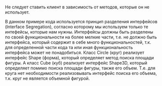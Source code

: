 Не следует ставить клиент в зависимость от методов, которые он не использует.


В данном примере кода используется принцип разделения интерфейсов (Interface
Segregation), согласно которому мы используем только те интефейсы, которые нам
нужны. Интерфейсы должны быть разделены по своей функциональности на более
мелкие части, т.е. не должно быть интерфейса, который содержит в себе много
функциональностей, т.к. для определенной части кода та или иная функциональность
интерфейса может не понадобиться.
Класс Circle (круг) реализует интерфейс Shape (форма), который определяет метод
поиска площади фигуры. А класс Cube (куб) реализует интерфейс Shape3D, который
определяет помимо поиска площади фигуры, также его объем. Т.е. для круга нет
необходимости реализовывать интерфейс поиска его объема, т.к. круг не является
объемной фигурой.